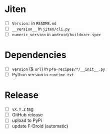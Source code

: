 # Jiten

- [ ] `Version:` in `README.md`
- [ ] `__version__` in `jiten/cli.py`
- [ ] `numeric_version` in `android/buildozer.spec`

# Dependencies

- [ ] `version` (& `url`) in `p4a-recipes/*/__init__.py`
- [ ] Python version in `runtime.txt`

# Release

- [ ] `vX.Y.Z` tag
- [ ] GitHub release
- [ ] upload to PyPi
- [ ] update F-Droid (automatic)
